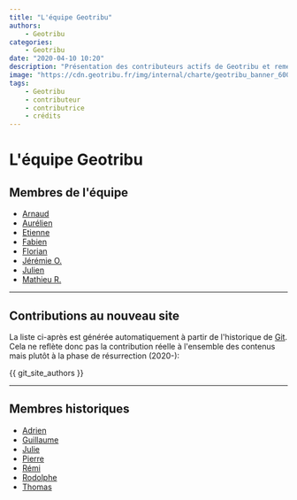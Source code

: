```yaml
---
title: "L'équipe Geotribu"
authors:
    - Geotribu
categories:
    - Geotribu
date: "2020-04-10 10:20"
description: "Présentation des contributeurs actifs de Geotribu et remerciements aux personnes et projets libres qui rendent l'aventure possible."
image: "https://cdn.geotribu.fr/img/internal/charte/geotribu_banner_600x300.png"
tags:
    - Geotribu
    - contributeur
    - contributrice
    - crédits
---
```


# L'équipe Geotribu

## Membres de l'équipe

- [Arnaud](/team/avan/)
- [Aurélien](/team/acha/)
- [Etienne](/team/edel/)
- [Fabien](/team/fgob/)
- [Florian](/team/fbor/)
- [Jérémie O.](/team/jory/)
- [Julien](/team/jmou/)
- [Mathieu R.](/team/mraj/)

----

## Contributions au nouveau site

La liste ci-après est générée automatiquement à partir de l'historique de [Git](https://fr.wikipedia.org/wiki/Git). Cela ne reflète donc pas la contribution réelle à l'ensemble des contenus mais plutôt à la phase de résurrection (2020-):

{{ git_site_authors }}

----

## Membres historiques

- [Adrien](/team/avha/)
- [Guillaume](/team/gdbo/)
- [Julie](/team/jpie/)
- [Pierre](/team/pver/)
- [Rémi](/team/rbov/)
- [Rodolphe](/team/rqui/)
- [Thomas](/team/tgra/)
